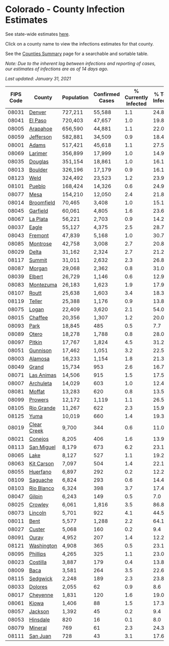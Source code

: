 # Colorado - County Infection Estimates

See state-wide estimates [here](/infections/us-co).

Click on a county name to view the infections estimates for that county.

See the [Counties Summary](/infections/summary-counties) page for a searchable and sortable table.

*Note: Due to the inherent lag between infections and reporting of cases, our estimates of infections are as of 14 days ago.*

*Last updated: January 31, 2021*

|   FIPS Code |                     County |   Population |   Confirmed Cases |   % Currently Infected |   % Total Infected |
|-------------|----------------------------|--------------|-------------------|------------------------|--------------------|
|       08031 |           [Denver](denver) |      727,211 |            55,588 |                    1.1 |               24.8 |
|       08041 |         [El Paso](el-paso) |      720,403 |            47,657 |                    1.0 |               19.8 |
|       08005 |       [Arapahoe](arapahoe) |      656,590 |            44,881 |                    1.1 |               22.0 |
|       08059 |     [Jefferson](jefferson) |      582,881 |            34,509 |                    0.9 |               18.4 |
|       08001 |             [Adams](adams) |      517,421 |            45,618 |                    1.1 |               27.5 |
|       08069 |         [Larimer](larimer) |      356,899 |            17,999 |                    1.0 |               14.9 |
|       08035 |         [Douglas](douglas) |      351,154 |            18,861 |                    1.0 |               16.1 |
|       08013 |         [Boulder](boulder) |      326,196 |            17,179 |                    0.9 |               16.1 |
|       08123 |               [Weld](weld) |      324,492 |            23,523 |                    1.2 |               23.9 |
|       08101 |           [Pueblo](pueblo) |      168,424 |            14,326 |                    0.6 |               24.9 |
|       08077 |               [Mesa](mesa) |      154,210 |            12,050 |                    2.4 |               21.8 |
|       08014 |   [Broomfield](broomfield) |       70,465 |             3,408 |                    1.0 |               15.1 |
|       08045 |       [Garfield](garfield) |       60,061 |             4,805 |                    1.6 |               23.6 |
|       08067 |       [La Plata](la-plata) |       56,221 |             2,703 |                    0.9 |               14.2 |
|       08037 |             [Eagle](eagle) |       55,127 |             4,375 |                    2.5 |               28.7 |
|       08043 |         [Fremont](fremont) |       47,839 |             5,168 |                    1.0 |               30.7 |
|       08085 |       [Montrose](montrose) |       42,758 |             3,008 |                    2.7 |               20.8 |
|       08029 |             [Delta](delta) |       31,162 |             2,324 |                    2.7 |               21.2 |
|       08117 |           [Summit](summit) |       31,011 |             2,632 |                    2.3 |               26.8 |
|       08087 |           [Morgan](morgan) |       29,068 |             2,362 |                    0.8 |               31.0 |
|       08039 |           [Elbert](elbert) |       26,729 |             1,146 |                    0.6 |               12.9 |
|       08083 |     [Montezuma](montezuma) |       26,183 |             1,623 |                    1.9 |               17.9 |
|       08107 |             [Routt](routt) |       25,638 |             1,603 |                    3.4 |               18.3 |
|       08119 |           [Teller](teller) |       25,388 |             1,176 |                    0.9 |               13.8 |
|       08075 |             [Logan](logan) |       22,409 |             3,620 |                    2.1 |               54.0 |
|       08015 |         [Chaffee](chaffee) |       20,356 |             1,307 |                    1.2 |               20.0 |
|       08093 |               [Park](park) |       18,845 |               485 |                    0.5 |                7.7 |
|       08089 |             [Otero](otero) |       18,278 |             1,788 |                    0.8 |               28.0 |
|       08097 |           [Pitkin](pitkin) |       17,767 |             1,824 |                    4.5 |               31.2 |
|       08051 |       [Gunnison](gunnison) |       17,462 |             1,051 |                    3.2 |               22.5 |
|       08003 |         [Alamosa](alamosa) |       16,233 |             1,154 |                    1.8 |               21.3 |
|       08049 |             [Grand](grand) |       15,734 |               953 |                    2.6 |               16.7 |
|       08071 |   [Las Animas](las-animas) |       14,506 |               915 |                    1.5 |               17.5 |
|       08007 |     [Archuleta](archuleta) |       14,029 |               603 |                    1.0 |               12.4 |
|       08081 |           [Moffat](moffat) |       13,283 |               620 |                    0.8 |               13.5 |
|       08099 |         [Prowers](prowers) |       12,172 |             1,119 |                    1.1 |               26.5 |
|       08105 |   [Rio Grande](rio-grande) |       11,267 |               622 |                    2.3 |               15.9 |
|       08125 |               [Yuma](yuma) |       10,019 |               660 |                    1.4 |               19.3 |
|       08019 | [Clear Creek](clear-creek) |        9,700 |               344 |                    0.6 |               11.0 |
|       08021 |         [Conejos](conejos) |        8,205 |               406 |                    1.6 |               13.9 |
|       08113 |   [San Miguel](san-miguel) |        8,179 |               673 |                    6.2 |               23.1 |
|       08065 |               [Lake](lake) |        8,127 |               527 |                    1.1 |               19.2 |
|       08063 |   [Kit Carson](kit-carson) |        7,097 |               504 |                    1.4 |               22.1 |
|       08055 |       [Huerfano](huerfano) |        6,897 |               292 |                    0.2 |               12.2 |
|       08109 |       [Saguache](saguache) |        6,824 |               293 |                    0.6 |               14.4 |
|       08103 |   [Rio Blanco](rio-blanco) |        6,324 |               398 |                    3.7 |               17.4 |
|       08047 |           [Gilpin](gilpin) |        6,243 |               149 |                    0.5 |                7.0 |
|       08025 |         [Crowley](crowley) |        6,061 |             1,816 |                    3.5 |               86.8 |
|       08073 |         [Lincoln](lincoln) |        5,701 |               922 |                    4.1 |               44.5 |
|       08011 |               [Bent](bent) |        5,577 |             1,288 |                    2.2 |               64.1 |
|       08027 |           [Custer](custer) |        5,068 |               160 |                    0.2 |                9.4 |
|       08091 |             [Ouray](ouray) |        4,952 |               207 |                    1.4 |               12.2 |
|       08121 |   [Washington](washington) |        4,908 |               365 |                    0.5 |               23.1 |
|       08095 |       [Phillips](phillips) |        4,265 |               325 |                    1.1 |               23.0 |
|       08023 |       [Costilla](costilla) |        3,887 |               179 |                    0.4 |               13.8 |
|       08009 |               [Baca](baca) |        3,581 |               264 |                    3.5 |               22.6 |
|       08115 |       [Sedgwick](sedgwick) |        2,248 |               189 |                    2.3 |               23.8 |
|       08033 |         [Dolores](dolores) |        2,055 |                62 |                    0.9 |                8.6 |
|       08017 |       [Cheyenne](cheyenne) |        1,831 |               120 |                    1.6 |               19.0 |
|       08061 |             [Kiowa](kiowa) |        1,406 |                88 |                    1.5 |               17.3 |
|       08057 |         [Jackson](jackson) |        1,392 |                45 |                    0.2 |                9.4 |
|       08053 |       [Hinsdale](hinsdale) |          820 |                16 |                    0.1 |                8.0 |
|       08079 |         [Mineral](mineral) |          769 |                61 |                    2.3 |               24.3 |
|       08111 |       [San Juan](san-juan) |          728 |                43 |                    3.1 |               17.6 |